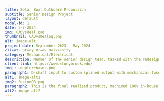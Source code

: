 ```yaml
---
title: Solar Boat Outboard Propulsion
subtitle: Senior Design Project
layout: default
modal-id: 1
date: 5-7-2024
img: CADvsReal.png
thumbnail: CADvsRealSq.png
alt: image-alt
project-date: September 2023 - May 2024
client: Stony Brook University
category: Mechanical/Electrical 
description: Member of the senior design team, tasked with the redesign of the electric propulsion system on our solar boat. Operated within a budget and schedule, carried out the design and fabrication of mechanical, electrical, and electronic systems.
client-link: https://www.stonybrook.edu/
img1: CouplerPhases.png
paragraph1: D-shaft input to custom splined output with mechanical fuse.
alt1: image-alt1
img2: FusionOB.png
paragraph2: This is the final realized product, machined 100% in-house using a lathe, milling machine, bandsaw and wire EDM.
alt2: image-alt2
---
```

